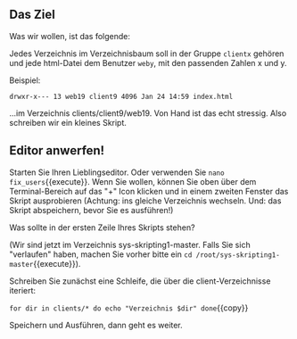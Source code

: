 ## Das Ziel
Was wir wollen, ist das folgende:

Jedes Verzeichnis im Verzeichnisbaum soll in der Gruppe ``clientx`` gehören
und jede html-Datei dem Benutzer ``weby``, mit den passenden Zahlen x und y.

Beispiel:

``
drwxr-x--- 13 web19 client9 4096 Jan 24 14:59 index.html
``

...im Verzeichnis clients/client9/web19. Von Hand ist das echt stressig. 
Also schreiben wir ein kleines Skript.

## Editor anwerfen!
Starten Sie Ihren Lieblingseditor. Oder verwenden Sie ``nano fix_users``{{execute}}.
Wenn Sie wollen, können Sie oben über dem Terminal-Bereich auf das "+" Icon klicken
und in einem zweiten Fenster das Skript ausprobieren (Achtung: ins gleiche Verzeichnis
wechseln. Und: das Skript abspeichern, bevor Sie es ausführen!)

Was sollte in der ersten Zeile Ihres Skripts stehen?

(Wir sind jetzt im Verzeichnis sys-skripting1-master. Falls Sie sich "verlaufen" haben,
machen Sie vorher bitte ein ``cd /root/sys-skripting1-master``{{execute}}).


Schreiben Sie zunächst eine Schleife, die über die client-Verzeichnisse iteriert:

``
for dir in clients/*
do
  echo "Verzeichnis $dir"
done
``{{copy}}

Speichern und Ausführen, dann geht es weiter.
